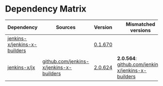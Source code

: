 # Dependency Matrix

Dependency | Sources | Version | Mismatched versions
---------- | ------- | ------- | -------------------
[jenkins-x/jenkins-x-builders](https://github.com/jenkins-x/jenkins-x-builders.git) |  | [0.1.670]() | 
[jenkins-x/jx](https://github.com/jenkins-x/jx.git) | [github.com/jenkins-x/jenkins-x-builders](https://github.com/jenkins-x/jenkins-x-builders) | [2.0.624](https://github.com/jenkins-x/jx/releases/tag/v2.0.624) | **2.0.564**: [github.com/jenkins-x/jenkins-x-builders](https://github.com/jenkins-x/jenkins-x-builders)
